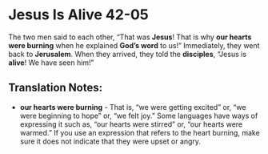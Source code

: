 Jesus Is Alive 42-05
======================


The two men said to each other, “That was **Jesus**! That is why
**our hearts were burning** when he explained **God’s word** to us!”
Immediately, they went back to **Jerusalem**. When they arrived, they
told the **disciples**, “Jesus is **alive**! We have seen him!”

Translation Notes:
------------------

-   **our hearts were burning** - That is, “we were getting excited”
or,
    “we were beginning to hope” or, “we felt joy.” Some languages
    have ways of expressing it such as, “our hearts were stirred” or,
    “our hearts were warmed.” If you use an expression that refers
    to the heart burning, make sure it does not indicate that they were
    upset or angry.

